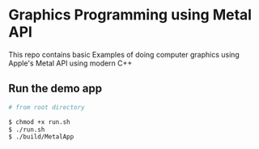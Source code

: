 # Graphics Programming using Metal API
This repo contains basic Examples of doing computer graphics using Apple's Metal API using modern C++

## Run the demo app
```zsh
# from root directory

$ chmod +x run.sh
$ ./run.sh
$ ./build/MetalApp

```
